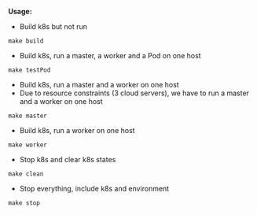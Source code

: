 **Usage:**

- Build k8s but not run
```
make build
```
- Build k8s, run a master, a worker and a Pod on one host
```
make testPod
```
- Build k8s, run a master and a worker on one host
- Due to resource constraints (3 cloud servers), we have to run a master and a worker on one host
```
make master
```
- Build k8s, run a worker on one host
```
make worker
```
- Stop k8s and clear k8s states
```
make clean
```
- Stop everything, include k8s and environment
```
make stop
```